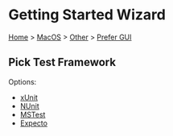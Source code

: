 # Getting Started Wizard

[Home](/docs/wiz/readme.md) > [MacOS](MacOS.md) > [Other](MacOS_Other.md) > [Prefer GUI](MacOS_Other_Gui.md)

## Pick Test Framework

Options:
 * [xUnit](result_MacOS_Other_Gui_xUnit.md)
 * [NUnit](result_MacOS_Other_Gui_NUnit.md)
 * [MSTest](result_MacOS_Other_Gui_MSTest.md)
 * [Expecto](result_MacOS_Other_Gui_Expecto.md)
